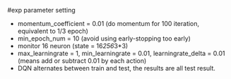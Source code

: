 #exp parameter setting

* momentum_coefficient = 0.01 (do momentum for 100 iteration, equivalent to 1/3 epoch)
* min_epoch_num = 10 (avoid using early-stopping too early)
* monitor 16 neuron (state = 16*256*3*3)
* max_learningrate = 1, min_learningrate = 0.01, learningrate_delta = 0.01 (means add or subtract 0.01 by each action)
* DQN alternates between train and test, the results are all test result.
